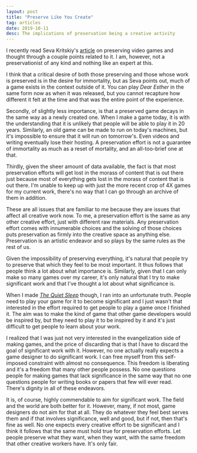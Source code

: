 ```yaml
---
layout: post
title: "Preserve Like You Create"
tag: articles
date: 2019-10-11
desc: The implications of preservation being a creative activity
---
```



I recently read Seva Kritskiy's [article](https://historianon.wordpress.com/2019/09/24/game-preservation-and-the-quest-for-immortality/) on preserving video games and thought through a couple points related to it. I am, however, not a preservationist of any kind and nothing like an expert at this.


I think that a critical desire of both those preserving and those whose work is preserved is in the desire for immortality, but as Seva points out, much of a game exists in the context outside of it. You can play *Dear Esther* in the same form now as when it was released, but you cannot recapture how different it felt at the time and that was the entire point of the experience.


Secondly, of slightly less importance, is that a preserved game decays in the same way as a newly created one. When I make a game today, it is with the understanding that it is unlikely that people will be able to play it in 20 years. Similarly, an old game can be made to run on today's machines, but it's impossible to ensure that it will run on tomorrow's. Even videos and writing eventually lose their hosting. A preservation effort is not a guarantee of immortality as much as a reset of mortality, and an all-too-brief one at that.


Thirdly, given the sheer amount of data available, the fact is that most preservation efforts will get lost in the morass of content that is out there just because most of everything gets lost in the morass of content that is out there. I'm unable to keep up with just the more recent crop of 4X games for my current work, there's no way that I can go through an archive of them in addition.


These are all issues that are familiar to me because they are issues that affect all creative work now. To me, a preservation effort is the same as any other creative effort, just with different raw materials. Any preservation effort comes with innumerable choices and the solving of those choices puts preservation as firmly into the creative space as anything else. Preservation is an artistic endeavor and so plays by the same rules as the rest of us.


Given the impossibility of preserving everything, it's natural that people try to preserve that which they feel to be most important. It thus follows that people think a lot about what importance is. Similarly, given that I can only make so many games over my career, it's only natural that I try to make significant work and that I've thought a lot about what significance is.


When I made [*The Quiet Sleep*](https://store.steampowered.com/app/724510/The_Quiet_Sleep/) though, I ran into an unfortunate truth. People need to play your game for it to become significant and I just wasn't that interested in the effort required to get people to play a game once I finished it. The aim was to make the kind of game that other game developers would be inspired by, but they need to play it to be inspired by it and it's just difficult to get people to learn about your work.


I realized that I was just not very interested in the evangelization side of making games, and the price of discarding that is that I have to discard the goal of significant work with it. However, no one actually really expects a game designer to do significant work. I can free myself from this self-imposed constraint with almost no consequence. This freedom is liberating and it's a freedom that many other people possess. No one questions people for making games that lack significance in the same way that no one questions people for writing books or papers that few will ever read. There's dignity in all of these endeavors.


It is, of course, highly commendable to aim for significant work. The field and the world are both better for it. However, many, if not most, game designers do not aim for that at all. They do whatever they feel best serves them and if that involves significance, well and good, but if not, then that's fine as well. No one expects every creative effort to be significant and I think it follows that the same must hold true for preservation efforts. Let people preserve what they want, when they want, with the same freedom that other creative workers have. It's only fair.

